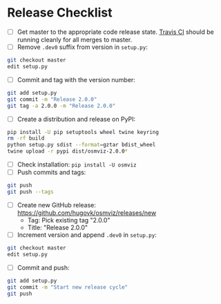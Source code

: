 # Release Checklist

* [ ] Get master to the appropriate code release state. [Travis CI](https://travis-ci.org/hugovk/osmviz) should be running cleanly for all merges to master.
* [ ] Remove `.dev0` suffix from version in `setup.py`:
```bash
git checkout master
edit setup.py
```
* [ ] Commit and tag with the version number:
```bash
git add setup.py
git commit -m "Release 2.0.0"
git tag -a 2.0.0 -m "Release 2.0.0"
```
* [ ] Create a distribution and release on PyPI:
```bash
pip install -U pip setuptools wheel twine keyring
rm -rf build
python setup.py sdist --format=gztar bdist_wheel
twine upload -r pypi dist/osmviz-2.0.0*

```
* [ ] Check installation: `pip install -U osmviz`
* [ ] Push commits and tags:
 ```bash
git push
git push --tags
```
* [ ] Create new GitHub release: https://github.com/hugovk/osmviz/releases/new
  * Tag: Pick existing tag "2.0.0"
  * Title: "Release 2.0.0"
* [ ] Increment version and append `.dev0` in `setup.py`:
```bash
git checkout master
edit setup.py
```
* [ ] Commit and push:
```bash
git add setup.py
git commit -m "Start new release cycle"
git push
```
